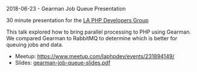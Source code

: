 2018-06-23 - Gearman Job Queue Presentation

30 minute presentation for the [LA PHP Developers Group](https://www.meetup.com/laphpdev/)

This talk explored how to bring parallel processing to PHP using Gearman. We compared Gearman to RabbitMQ to determine which is better for queuing jobs and data.

* Meetup: https://www.meetup.com/laphpdev/events/231894149/
* Slides: [gearman-job-queue-slides.pdf](gearman-job-queue-slides.pdf)
